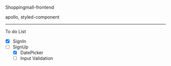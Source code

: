 Shoppingmall-frontend

apollo, styled-component

---
To do List

- [x] SignIn
- [ ] SignUp
  - [x] DatePicker
  - [ ] Input Validation